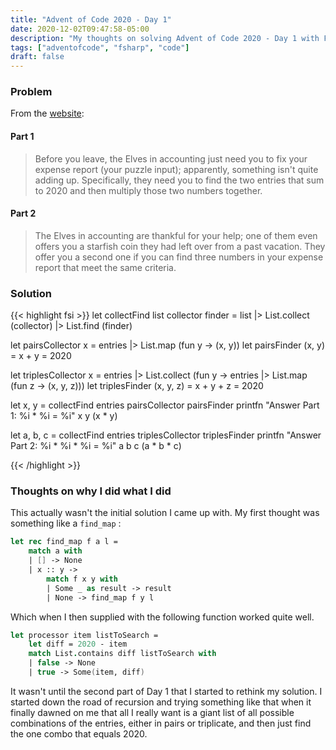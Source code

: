 ```yaml
---
title: "Advent of Code 2020 - Day 1"
date: 2020-12-02T09:47:58-05:00
description: "My thoughts on solving Advent of Code 2020 - Day 1 with F#"
tags: ["adventofcode", "fsharp", "code"]
draft: false
---
```



### Problem
From the [website](https://adventofcode.com/2020/day/1): 

#### Part 1
> Before you leave, the Elves in accounting just need you to fix your expense report (your puzzle input); apparently, something isn't quite adding up.
> Specifically, they need you to find the two entries that sum to 2020 and then multiply those two numbers together.

#### Part 2
> The Elves in accounting are thankful for your help; one of them even offers you a starfish coin they had left over from a past vacation. They offer you a second one if you can find three numbers in your expense report that meet the same criteria.

### Solution
{{< highlight fsi >}}
let collectFind list collector finder =
    list 
    |> List.collect (collector) 
    |> List.find (finder)

let pairsCollector x = entries |> List.map (fun y -> (x, y))
let pairsFinder (x, y) = x + y = 2020

let triplesCollector x = entries |> List.collect (fun y -> entries |> List.map (fun z -> (x, y, z)))
let triplesFinder (x, y, z) = x + y + z = 2020

let x, y = collectFind entries pairsCollector pairsFinder
printfn "Answer Part 1: %i * %i = %i" x y (x * y)

let a, b, c = collectFind entries triplesCollector triplesFinder
printfn "Answer Part 2: %i * %i * %i = %i" a b c (a * b * c)

{{< /highlight >}}

### Thoughts on why I did what I did

This actually wasn't the initial solution I came up with. My first thought was something like a `find_map` :

```fsharp
let rec find_map f a l =
    match a with
    | [] -> None
    | x :: y ->
        match f x y with
        | Some _ as result -> result
        | None -> find_map f y l
```
Which when I then supplied with the following function worked quite well.
```fsharp
let processor item listToSearch =
    let diff = 2020 - item
    match List.contains diff listToSearch with
    | false -> None
    | true -> Some(item, diff)
```
It wasn't until the second part of Day 1 that I started to rethink my solution. I started down the road of recursion and trying something like that when it finally dawned on me that all I really want is a giant list of all possible combinations of the entries, either in pairs or triplicate, and then just find the one combo that equals 2020. 

